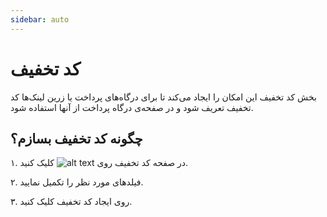 ```yaml
---
sidebar: auto
---
```


# کد تخفیف

بخش کد تخفیف این امکان را ایجاد می‌کند تا برای درگاه‌های پرداخت یا زرین لینک‌ها کد تخفیف تعریف شود و در صفحه‌ی درگاه پرداخت از آنها استفاده شود.

## چگونه کد تخفیف بسازم؟

۱. در صفحه کد تخفیف روی ![alt text](/coupon/01.png) کلیک کنید.

۲. فیلدهای مورد نظر را تکمیل نمایید.

۳. روی ایجاد کد تخفیف کلیک کنید.

